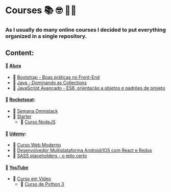# Courses :books: :nerd_face: :man_technologist:
### As I usually do many online courses I decided to put everything organized in a single repository.

## Content:

#### :file_folder: [Alura](https://github.com/MrS4w/courses/tree/master/Alura)
* :open_file_folder: [Bootstrap - Boas práticas no Front-End](https://github.com/MrS4w/courses/tree/master/Alura/Curso%20Bootstrap)
* :open_file_folder: [Java - Dominando as Collections](https://github.com/MrS4w/courses/tree/master/Alura/Curso%20Java%20Collections)
* :open_file_folder: [JavaScript Avançado - ES6, orientação a objetos e padrões de projeto](https://github.com/MrS4w/courses/tree/master/Alura/Curso%20ES6)

#### :file_folder: [Rocketseat](https://github.com/MrS4w/courses/tree/master/Rocketseat): 
* :open_file_folder: [Semana Omnistack](https://github.com/MrS4w/courses/tree/master/Rocketseat/Semana%20OmniStack)
* :open_file_folder: [Starter](https://github.com/MrS4w/courses/tree/master/Rocketseat/Starter)
  * :open_file_folder: [Curso NodeJS](https://github.com/MrS4w/courses/tree/master/Rocketseat/Starter/Curso%20NodeJS)

#### :file_folder: [Udemy](https://github.com/MrS4w/courses/tree/master/Udemy):
* :open_file_folder: [Curso Web Moderno](https://github.com/MrS4w/courses/tree/master/Udemy/Curso%20Web%20Moderno)
* :open_file_folder: [Desenvolvedor Multiplataforma Android/IOS com React e Redux](https://github.com/MrS4w/courses/tree/master/Udemy/Desenvolvedor%20Multiplataforma%20Android%20ou%20IOS%20com%20React%20e%20Redux)
* :open_file_folder: [SASS placeholders - o jeito certo](https://github.com/MrS4w/courses/tree/master/Udemy/Sass%20placeholders%20-%20o%20jeito%20certo)

#### :file_folder: [YouTube](https://github.com/MrS4w/courses/tree/master/YouTube)
* :open_file_folder: [Curso em Vídeo](https://github.com/MrS4w/courses/tree/master/YouTube/Curso%20em%20V%C3%ADdeo)
  * :open_file_folder: [Curso de Python 3](https://github.com/MrS4w/courses/tree/master/YouTube/Curso%20em%20V%C3%ADdeo/Curso%20de%20Python%203)
